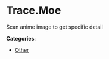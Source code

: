 # Trace.Moe


Scan anime image to get specific detail



**Categories**:
- [Other](https://github.com/apis-list/apis-list#other)






